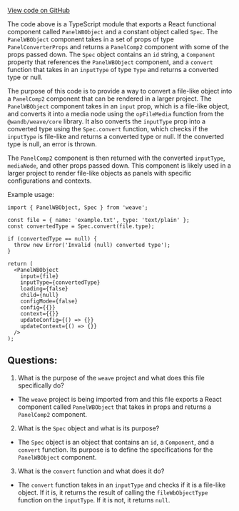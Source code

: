 [View code on GitHub](https://github.com/wandb/weave/weave-js/src/components/Panel2/PanelWBObject.tsx)

The code above is a TypeScript module that exports a React functional component called `PanelWBObject` and a constant object called `Spec`. The `PanelWBObject` component takes in a set of props of type `PanelConverterProps` and returns a `PanelComp2` component with some of the props passed down. The `Spec` object contains an `id` string, a `Component` property that references the `PanelWBObject` component, and a `convert` function that takes in an `inputType` of type `Type` and returns a converted type or null.

The purpose of this code is to provide a way to convert a file-like object into a `PanelComp2` component that can be rendered in a larger project. The `PanelWBObject` component takes in an `input` prop, which is a file-like object, and converts it into a media node using the `opFileMedia` function from the `@wandb/weave/core` library. It also converts the `inputType` prop into a converted type using the `Spec.convert` function, which checks if the `inputType` is file-like and returns a converted type or null. If the converted type is null, an error is thrown.

The `PanelComp2` component is then returned with the converted `inputType`, `mediaNode`, and other props passed down. This component is likely used in a larger project to render file-like objects as panels with specific configurations and contexts.

Example usage:

```
import { PanelWBObject, Spec } from 'weave';

const file = { name: 'example.txt', type: 'text/plain' };
const convertedType = Spec.convert(file.type);

if (convertedType == null) {
  throw new Error('Invalid (null) converted type');
}

return (
  <PanelWBObject
    input={file}
    inputType={convertedType}
    loading={false}
    child={null}
    configMode={false}
    config={{}}
    context={{}}
    updateConfig={() => {}}
    updateContext={() => {}}
  />
);
```
## Questions: 
 1. What is the purpose of the `weave` project and what does this file specifically do?
- The `weave` project is being imported from and this file exports a React component called `PanelWBObject` that takes in props and returns a `PanelComp2` component.
2. What is the `Spec` object and what is its purpose?
- The `Spec` object is an object that contains an `id`, a `Component`, and a `convert` function. Its purpose is to define the specifications for the `PanelWBObject` component.
3. What is the `convert` function and what does it do?
- The `convert` function takes in an `inputType` and checks if it is a file-like object. If it is, it returns the result of calling the `fileWbObjectType` function on the `inputType`. If it is not, it returns `null`.